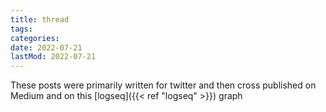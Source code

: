 ```yaml
---
title: thread
tags:
categories:
date: 2022-07-21
lastMod: 2022-07-21
---
```

These posts were primarily written for twitter and then cross published on Medium and on this [logseq]({{< ref "logseq" >}}) graph
